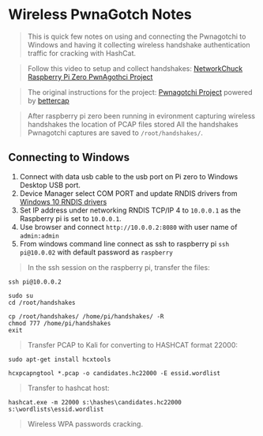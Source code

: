 # Wireless PwnaGotch Notes  

>This is quick few notes on using and connecting the Pwnagotchi to Windows and having it collecting wireless handshake authentication traffic for cracking with HashCat.

>Follow this video to setup and collect handshakes: [NetworkChuck Raspberry Pi Zero PwnAgothci Project](https://youtu.be/km81ph7pZz8?si=q5tOOcU6wzzCM3II&t=774)

>The original instructions for the project: [Pwnagotchi Project](https://pwnagotchi.ai/intro/) powered by [bettercap](https://www.bettercap.org/)  

>After raspberry pi zero been running in evironment capturing wireless handshakes the location of PCAP files stored All the handshakes Pwnagotchi captures are saved to `/root/handshakes/`.

## Connecting to Windows  

1. Connect with data usb cable to the usb port on Pi zero to Windows Desktop USB port.
2. Device Manager select COM PORT and update RNDIS drivers from [Windows 10 RNDIS drivers](https://modclouddownloadprod.blob.core.windows.net/shared/mod-rndis-driver-windows.zip)
3. Set IP address under networking RNDIS TCP/IP 4 to `10.0.0.1` as the Raspberry pi is set to `10.0.0.1`.
4. Use browser and connect `http://10.0.0.2:8080` with user name of `admin:admin`
5. From windows command line connect as ssh to raspberry pi `ssh pi@10.0.02` with default password as `raspberry`

>In the ssh session on the raspberry pi, transfer the files:

```
ssh pi@10.0.0.2

sudo su
cd /root/handshakes

cp /root/handshakes/ /home/pi/handshakes/ -R
chmod 777 /home/pi/handshakes
exit
```

>Transfer PCAP to Kali for converting to HASHCAT format 22000:

```
sudo apt-get install hcxtools

hcxpcapngtool *.pcap -o candidates.hc22000 -E essid.wordlist
```

>Transfer to hashcat host:

```
hashcat.exe -m 22000 s:\hashes\candidates.hc22000 s:\wordlists\essid.wordlist
```

>Wireless WPA passwords cracking.


